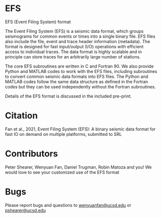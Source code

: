 # EFS
EFS (Event Filing System) format

The Event Filing System (EFS) is a seismic data format, which groups seismograms for common events or times into a single binary file. EFS files also include the file, event and trace header information (metadata).  The format is designed for fast input/output (I/O) operations with efficient access to individual traces. The data format is highly scalable and in principle can store traces for an arbitrarily large number of stations. 

The core EFS subroutines are written in C and Fortran 90. We also provide Python and MATLAB codes to work with the EFS files, including subroutines to convert common seismic data formats into EFS files. The Python and MATLAB codes follow the same data structure as defined in the Fortran codes but they can be used independently without the Fortran subroutines. 

Details of the EFS format is discussed in the included pre-print. 

# Citation
Fan et al., 2021, Event Filing System (EFS): A binary seismic data format for fast IO on demand on multiple platforms, submitted to SRL

# Contributors
Peter Shearer, Wenyuan Fan, Daniel Trugman, Robin Matoza
and you! We would love to see your customized use of the EFS format

# Bugs
Please report bugs and questions to wenyuanfan@ucsd.edu or pshearer@ucsd.edu

